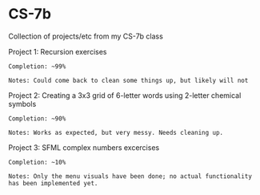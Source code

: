 # CS-7b
Collection of projects/etc from my CS-7b class

Project 1: Recursion exercises

	Completion: ~99%

	Notes: Could come back to clean some things up, but likely will not
    

Project 2: Creating a 3x3 grid of 6-letter words using 2-letter chemical symbols
	
	Completion: ~90%
	
	Notes: Works as expected, but very messy. Needs cleaning up.


Project 3: SFML complex numbers excercises

	Completion: ~10%
	
	Notes: Only the menu visuals have been done; no actual functionality has been implemented yet.
